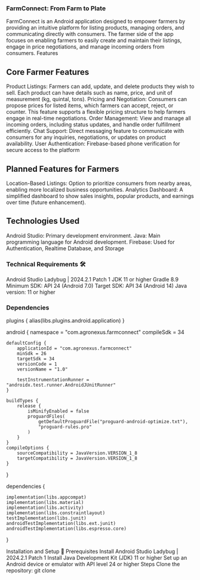 ### FarmConnect: From Farm to Plate
FarmConnect is an Android application designed to empower farmers by providing an intuitive platform for listing products, managing orders, and communicating directly with consumers. 
The farmer side of the app focuses on enabling farmers to easily create and maintain their listings, engage in price negotiations, and manage incoming orders from consumers.
Features
## Core Farmer Features
 Product Listings: Farmers can add, update, and delete products they wish to sell. Each product can have details such as name, price, and unit of measurement (kg, quintal, tons).
 Pricing and Negotiation: Consumers can propose prices for listed items, which farmers can accept, reject, or counter. This feature supports a flexible pricing structure to help farmers engage in real-time negotiations.
Order Management: View and manage all incoming orders, including status updates, and handle order fulfillment efficiently.
Chat Support: Direct messaging feature to communicate with consumers for any inquiries, negotiations, or updates on product availability.
User Authentication: Firebase-based phone verification for secure access to the platform
## Planned Features for Farmers
Location-Based Listings: Option to prioritize consumers from nearby areas, enabling more localized business opportunities.
Analytics Dashboard: A simplified dashboard to show sales insights, popular products, and earnings over time (future enhancement).
## Technologies Used
Android Studio: Primary development environment.
Java: Main programming language for Android development.
Firebase: Used for Authentication, Realtime Database, and Storage
### Technical Requirements 🛠️
Android Studio Ladybug | 2024.2.1 Patch 1
JDK 11 or higher
Gradle 8.9
Minimum SDK: API 24 (Android 7.0)
Target SDK: API 34 (Android 14)
Java version: 11 or higher
### Dependencies
plugins {
    alias(libs.plugins.android.application)
}

android {
    namespace = "com.agronexus.farmconnect"
    compileSdk = 34

    defaultConfig {
        applicationId = "com.agronexus.farmconnect"
        minSdk = 26
        targetSdk = 34
        versionCode = 1
        versionName = "1.0"

        testInstrumentationRunner = "androidx.test.runner.AndroidJUnitRunner"
    }

    buildTypes {
        release {
            isMinifyEnabled = false
            proguardFiles(
                getDefaultProguardFile("proguard-android-optimize.txt"),
                "proguard-rules.pro"
            )
        }
    }
    compileOptions {
        sourceCompatibility = JavaVersion.VERSION_1_8
        targetCompatibility = JavaVersion.VERSION_1_8
    }
}

dependencies {

    implementation(libs.appcompat)
    implementation(libs.material)
    implementation(libs.activity)
    implementation(libs.constraintlayout)
    testImplementation(libs.junit)
    androidTestImplementation(libs.ext.junit)
    androidTestImplementation(libs.espresso.core)
}

Installation and Setup 🚀
Prerequisites
Install Android Studio Ladybug | 2024.2.1 Patch 1
Install Java Development Kit (JDK) 11 or higher
Set up an Android device or emulator with API level 24 or higher
Steps
Clone the repository:
git clone 
